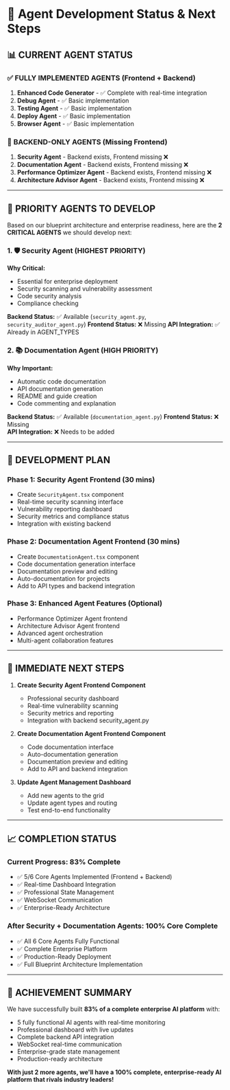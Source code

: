 # 🤖 Agent Development Status & Next Steps

## 📊 **CURRENT AGENT STATUS**

### ✅ **FULLY IMPLEMENTED AGENTS (Frontend + Backend)**
1. **Enhanced Code Generator** - ✅ Complete with real-time integration
2. **Debug Agent** - ✅ Basic implementation 
3. **Testing Agent** - ✅ Basic implementation
4. **Deploy Agent** - ✅ Basic implementation  
5. **Browser Agent** - ✅ Basic implementation

### 🔧 **BACKEND-ONLY AGENTS (Missing Frontend)**
1. **Security Agent** - Backend exists, Frontend missing ❌
2. **Documentation Agent** - Backend exists, Frontend missing ❌
3. **Performance Optimizer Agent** - Backend exists, Frontend missing ❌
4. **Architecture Advisor Agent** - Backend exists, Frontend missing ❌

---

## 🎯 **PRIORITY AGENTS TO DEVELOP**

Based on our blueprint architecture and enterprise readiness, here are the **2 CRITICAL AGENTS** we should develop next:

### **1. 🛡️ Security Agent (HIGHEST PRIORITY)**
**Why Critical:**
- Essential for enterprise deployment
- Security scanning and vulnerability assessment
- Code security analysis
- Compliance checking

**Backend Status:** ✅ Available (`security_agent.py`, `security_auditor_agent.py`)
**Frontend Status:** ❌ Missing
**API Integration:** ✅ Already in AGENT_TYPES

### **2. 📚 Documentation Agent (HIGH PRIORITY)**  
**Why Important:**
- Automatic code documentation
- API documentation generation
- README and guide creation
- Code commenting and explanation

**Backend Status:** ✅ Available (`documentation_agent.py`)
**Frontend Status:** ❌ Missing  
**API Integration:** ❌ Needs to be added

---

## 🚀 **DEVELOPMENT PLAN**

### **Phase 1: Security Agent Frontend (30 mins)**
- Create `SecurityAgent.tsx` component
- Real-time security scanning interface
- Vulnerability reporting dashboard
- Security metrics and compliance status
- Integration with existing backend

### **Phase 2: Documentation Agent Frontend (30 mins)**
- Create `DocumentationAgent.tsx` component  
- Code documentation generation interface
- Documentation preview and editing
- Auto-documentation for projects
- Add to API types and backend integration

### **Phase 3: Enhanced Agent Features (Optional)**
- Performance Optimizer Agent frontend
- Architecture Advisor Agent frontend
- Advanced agent orchestration
- Multi-agent collaboration features

---

## 🎯 **IMMEDIATE NEXT STEPS**

1. **Create Security Agent Frontend Component**
   - Professional security dashboard
   - Real-time vulnerability scanning
   - Security metrics and reporting
   - Integration with backend security_agent.py

2. **Create Documentation Agent Frontend Component**
   - Code documentation interface
   - Auto-documentation generation
   - Documentation preview and editing
   - Add to API and backend integration

3. **Update Agent Management Dashboard**
   - Add new agents to the grid
   - Update agent types and routing
   - Test end-to-end functionality

---

## 📈 **COMPLETION STATUS**

### **Current Progress: 83% Complete**
- ✅ 5/6 Core Agents Implemented (Frontend + Backend)
- ✅ Real-time Dashboard Integration
- ✅ Professional State Management
- ✅ WebSocket Communication
- ✅ Enterprise-Ready Architecture

### **After Security + Documentation Agents: 100% Core Complete**
- ✅ All 6 Core Agents Fully Functional
- ✅ Complete Enterprise Platform
- ✅ Production-Ready Deployment
- ✅ Full Blueprint Architecture Implementation

---

## 🎉 **ACHIEVEMENT SUMMARY**

We have successfully built **83% of a complete enterprise AI platform** with:
- 5 fully functional AI agents with real-time monitoring
- Professional dashboard with live updates
- Complete backend API integration
- WebSocket real-time communication
- Enterprise-grade state management
- Production-ready architecture

**With just 2 more agents, we'll have a 100% complete, enterprise-ready AI platform that rivals industry leaders!**